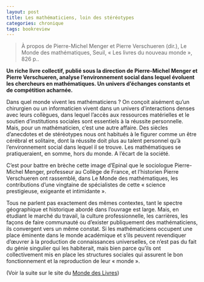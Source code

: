 ```yaml
---
layout: post
title: Les mathématiciens, loin des stéréotypes
categories: chronique
tags: bookreview
---
```


> À propos de Pierre-Michel Menger et Pierre Verschueren (dir.), Le Monde des mathématiques, Seuil, « Les livres du nouveau monde », 826 p..

**Un riche livre collectif, publié sous la direction de Pierre-Michel Menger et Pierre Verschueren, analyse l’environnement social dans lequel évoluent les chercheurs en mathématiques. Un univers d’échanges constants et de compétition acharnée.**

Dans quel monde vivent les mathématiciens ? On conçoit aisément qu’un chirurgien ou un informaticien vivent dans un univers d’interactions denses avec leurs collègues, dans lequel l’accès aux ressources matérielles et le soutien d’institutions sociales sont essentiels à la réussite personnelle. Mais, pour un mathématicien, c’est une autre affaire. Des siècles d’anecdotes et de stéréotypes nous ont habitués à le figurer comme un être cérébral et solitaire, dont la réussite doit plus au talent personnel qu’à l’environnement social dans lequel il se trouve. Les mathé­matiques se pratiqueraient, en somme, hors du monde. A l’écart de la société.

C’est pour battre en brèche cette image d’Epinal que le sociologue Pierre-Michel Menger, professeur au Collège de France, et l’historien Pierre Verschueren ont rassemblé, dans Le Monde des mathématiques, les contributions d’une vingtaine de spécialistes de cette « science prestigieuse, exigeante et intimidante ».

Tous ne parlent pas exactement des mêmes contextes, tant le ­spectre géographique et historique abordé dans l’ouvrage est large. Mais, en étudiant le marché du travail, la culture professionnelle, les carrières, les façons de faire communauté ou d’exister publiquement des mathématiciens, ils convergent vers un même ­constat. Si les mathématiciens ­occupent une place éminente dans le monde académique et s’ils peuvent revendiquer d’œuvrer à la production de connaissances universelles, ce n’est pas du fait du génie singulier qui les habiterait, mais bien parce qu’ils ont collectivement mis en place les structures sociales qui assurent le bon fonctionnement et la reproduction de leur « monde ».

(Voir la suite sur le site du [Monde des Livres](https://www.lemonde.fr/livres/article/2023/11/05/le-monde-des-mathematiques-loin-des-stereotypes-les-mathematiciens_6198360_3260.html))
